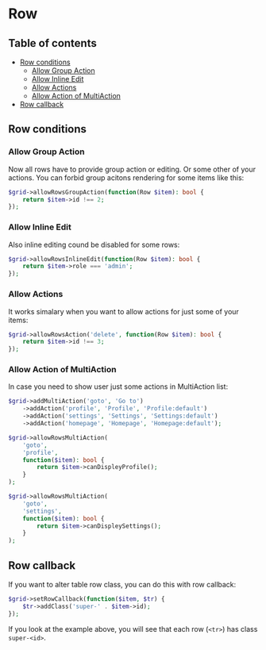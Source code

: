 # Row

## Table of contents

- [Row conditions](#row-conditions)
	- [Allow Group Action](#allow-group-action)
	- [Allow Inline Edit](#allow-inline-edit)
	- [Allow Actions](#allow-actions)
	- [Allow Action of MultiAction](#allow-action-of-multiaction)
- [Row callback](#row-callback)

## Row conditions

### Allow Group Action

Now all rows have to provide group action or editing. Or some other of your actions. You can forbid group acitons rendering for some items like this:

```php
$grid->allowRowsGroupAction(function(Row $item): bool {
	return $item->id !== 2;
});
```

### Allow Inline Edit

Also inline editing cound be disabled for some rows:

```php
$grid->allowRowsInlineEdit(function(Row $item): bool {
	return $item->role === 'admin';
});
```

### Allow Actions

It works simalary when you want to allow actions for just some of your items:

```php
$grid->allowRowsAction('delete', function(Row $item): bool {
	return $item->id !== 3;
});
```

### Allow Action of MultiAction

In case you need to show user just some actions in MultiAction list:

```php
$grid->addMultiAction('goto', 'Go to')
	->addAction('profile', 'Profile', 'Profile:default')
	->addAction('settings', 'Settings', 'Settings:default')
	->addAction('homepage', 'Homepage', 'Homepage:default');

$grid->allowRowsMultiAction(
	'goto',
	'profile',
	function($item): bool {
		return $item->canDispleyProfile();
	}
);

$grid->allowRowsMultiAction(
	'goto',
	'settings',
	function($item): bool {
		return $item->canDispleySettings();
	}
);
```

## Row callback

If you want to alter table row class, you can do this with row callback:

```php
$grid->setRowCallback(function($item, $tr) {
	$tr->addClass('super-' . $item->id);
});
```

If you look at the example above, you will see that each row (`<tr>`) has class `super-<id>`.
